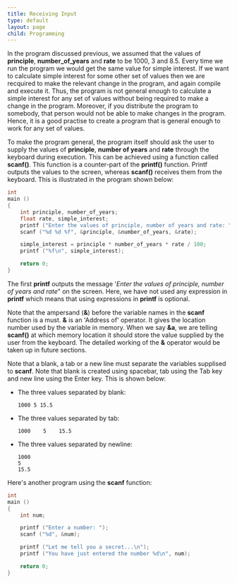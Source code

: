 ```yaml
---
title: Receiving Input
type: default
layout: page
child: Programming
---
```


In the program discussed previous, we assumed that the values of **principle**,
**number_of_years** and **rate** to be 1000, 3 and 8.5. Every time we run the
program we would get the same value for simple interest. If we want to calculate
simple interest for some other set of values then we are recquired to make the
relevant change in the program, and again compile and execute it. Thus, the
program is not general enough to calculate a simple interest for any set of
values without being required to make a change in the program. Moreover, if you
distribute the program to somebody, that person would not be able to make
changes in the program. Hence, it is a good practise to create a program that is
general enough to work for any set of values.

To make the program general, the program itself should ask the user to supply
the values of **principle**, **number of years** and **rate** through the
keyboard during execution. This can be achieved using a function called
**scanf()**. This function is a counter-part of the **printf()** function.
Printf outputs the values to the screen, whereas **scanf()** receives them from
the keyboard. This is illustrated in the program shown below:

```c
int
main ()
{
	int principle, number_of_years;
	float rate, simple_interest;
	printf ("Enter the values of principle, number of years and rate: ");
	scanf ("%d %d %f", &principle, &number_of_years, &rate);

	simple_interest = principle * number_of_years * rate / 100;
	printf ("%f\n", simple_interest);

	return 0;
}
```

The first **printf** outputs the message '_Enter the values of principle, number
of years and rate_" on the screen. Here, we have not used any expression in
**printf** which means that using expressions in **printf** is optional.

Note that the ampersand (**&**) before the variable names in the **scanf**
function is a must. **&** is an 'Address of' operator. It gives the location
number used by the variable in memory. When we say **&a**, we are telling
**scanf()** at which memory location it should store the value supplied by the
user from the keyboard. The detailed working of the **&** operator would be
taken up in future sections.

Note that a blank, a tab or a new line must separate the variables supplised to
**scanf**. Note that blank is created using spacebar, tab using the Tab key and
new line using the Enter key. This is shown below:

- The three values separated by blank:
  ```text
  1000 5 15.5
  ```
- The three values separated by tab:
  ```text
  1000    5    15.5
  ```
- The three values separated by newline:
  ```text
  1000
  5
  15.5
  ```

Here's another program using the **scanf** function:

```c
int
main ()
{
	int num;

	printf ("Enter a number: ");
	scanf ("%d", &num);

	printf ("Let me tell you a secret...\n");
	printf ("You have just entered the number %d\n", num);

	return 0;
}
```
